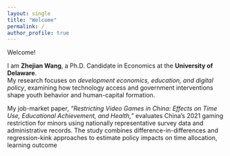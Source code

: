 ```yaml
---
layout: single
title: "Welcome"
permalink: /
author_profile: true
---
```



Welcome!

I am **Zhejian Wang**, a Ph.D. Candidate in Economics at the **University of Delaware**.  
My research focuses on *development economics, education, and digital policy*, examining how technology access and government interventions shape youth behavior and human-capital formation.  

My job-market paper, *“Restricting Video Games in China: Effects on Time Use, Educational Achievement, and Health,”* evaluates China’s 2021 gaming restriction for minors using nationally representative survey data and administrative records. The study combines difference-in-differences and regression-kink approaches to estimate policy impacts on time allocation, learning outcome
